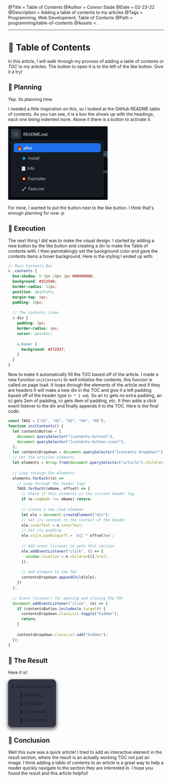 @Title = Table of Contents
@Author = Connor Slade
@Date = 02-23-22
@Description = Adding a table of contents to my articles
@Tags = Programming, Web Development, Table of Contents
@Path = programming/table-of-contents
@Assets = .

---

<style>
  .contents {
    box-shadow: 0 5px 10px 3px #00000080;
    background: #323546;
    border-radius: 12px;
    margin-top: 8px;
    padding: 10px;
    width: fit-content;
  }

  .contents div {
    padding: 5px;
    border-radius: 4px;
    cursor: pointer;
  }

  .contents div:hover {
    background: #272937;
  }
</style>

<script>
  function goto(i) {
    window.location.href = `#${i}`;
  }
</script>

# 🏓 Table of Contents

In this article, I will walk through my process of adding a table of contents or _TOC_ to my articles.
The button to open it is to the left of the like button. Give it a try!

## 🌵 Planning

Yep. Its planning time.

I needed a little inspiration on this, so I looked at the GitHub README table of contents.
As you can see, it is a box the shows up with the headings, each one being indented more.
Above it there is a button to activate it.

![GitHub Table Of Contents](../assets/programming/table-of-contents/github_toc.png)

For mine, I wanted to put the button next to the like button.
I think that's enough planning for now :p

## 🎯 Execution

The next thing I did was to make the visual design.
I started by adding a new button by the like button and creating a div to make the Table of contents with.
I then painstakingly set the background color and gave the contents items a hover background.
Here is the styling I ended up with:

```scss
// Main Contents Box
& .contents {
  box-shadow: 0 5px 10px 3px #00000080;
  background: #323546;
  border-radius: 12px;
  position: absolute;
  margin-top: 8px;
  padding: 10px;

  // The contents items
  & div {
    padding: 5px;
    border-radius: 4px;
    cursor: pointer;

    &:hover {
      background: #272937;
    }
  }
}
```

Now to make it automatically fill the TOC based off of the article.
I made a new function `initContents` to well initialize the contents, this funcion is called on page load.
It loops through the elements of the article and if they are headers it will make a new div in the TOC and give it a left padding based off of the header type (`n * 2 em`).
So an `h1` gets no extra padding, an `h2` gets 2em of padding, `h3` gets 4em of padding, etc.
It then adds a click event listener to the div and finally appends it to the TOC.
Here is the final code:

```js
const TAGS = ["H1", "H2", "H3", "H4", "H5"];
function initContents() {
  let contentsButton = [
    document.querySelector("[contents-button]"),
    document.querySelector("[contents-button-icon]"),
  ];
  let contentsDropdown = document.querySelector("[contents-dropdown]");
  // Get the articles elements
  let elements = Array.from(document.querySelector("article").children);

  // Loop through the elements
  elements.forEach((e) =>
    // Loop through the header tags
    TAGS.forEach((eName, offset) => {
      // Check if this elements is the current header tag
      if (e.tagName !== eName) return;

      // Create a new item element
      let ele = document.createElement("div");
      // Set its content to the content of the header
      ele.innerText = e.innerText;
      // Set its padding
      ele.style.paddingLeft = `${2 * offset}em`;

      // Add event listaner to goto that section
      ele.addEventListener("click", () => {
        window.location = e.children[0].href;
      });

      // Add element to the TOC
      contentsDropdown.appendChild(ele);
    })
  );

  // Event listanerr for opening and closing the TOC
  document.addEventListener("click", (e) => {
    if (contentsButton.includes(e.target)) {
      contentsDropdown.classList.toggle("hidden");
      return;
    }

    contentsDropdown.classList.add("hidden");
  });
}
```

## 🥝 The Result

Here it is!

<div class="contents">
  <div style="padding-left: 0em;" onclick="goto('-table-of-contents')">🏓 Table of Contents</div>
  <div style="padding-left: 2em;" onclick="goto('-planning')">🌵 Planning</div>
  <div style="padding-left: 2em;" onclick="goto('-execution')">🎯 Execution</div>
  <div style="padding-left: 2em;" onclick="goto('-the-result')">🥝 The Result</div>
  <div style="padding-left: 2em;" onclick="goto('-conclusion')">🧱 Conclusion</div>
</div>

## 🧱 Conclusion

Well this sure was a quick article!
I tried to add an interactive element in the result section, where the result is an actually working TOC not just an image.
I think adding a table of contents to an article is a great way to help a reader quickly navigate to the section they are interested in.
I hope you found the result and this article helpful!
